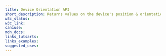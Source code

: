 ```yaml
---
title: Device Orientation API
short_description: Returns values on the device's position & orientation.
w3c_status: 
w3c_link: 
caniuse: 
mdn_docs: 
links_tutsarts:
links_examples:
suggested_uses:
---
```



```js

```
